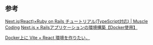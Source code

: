 ## 参考

[Next.js(React)×Ruby on Rails チュートリアル(TypeScript対応) | Muscle Coding](https://musclecoding.com/next-js-rails-todo-tutorial/#index_id6)
[Next.js × Railsアプリケーションの環境構築【Docker使用】](https://zenn.dev/meimei_kr/articles/8138865b92e99d)
<!-- ChatGPTを使用して解説している。 -->
[Docker上に Vite + React 環境を作りたい．](https://zenn.dev/okayu_d/articles/98229843072b4a)

